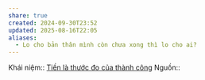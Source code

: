```yaml
---
share: true
created: 2024-09-30T23:52
updated: 2025-08-16T22:05
aliases:
  - Lo cho bản thân mình còn chưa xong thì lo cho ai?
---
```

Khái niệm:: 
[Tiền là thước đo của thành công](../Ti%E1%BB%81n/Ti%E1%BB%81n%20l%C3%A0%20th%C6%B0%E1%BB%9Bc%20%C4%91o%20c%E1%BB%A7a%20th%C3%A0nh%20c%C3%B4ng.md)
Nguồn:: 

